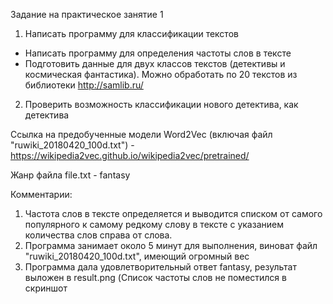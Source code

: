 Задание на практическое занятие 1
1. Написать программу для классификации текстов
- Написать программу для определения частоты слов в тексте
- Подготовить данные для двух классов текстов (детективы и космическая фантастика). Можно обработать по 20 текстов из библиотеки http://samlib.ru/
2. Проверить возможность классификации нового детектива, как детектива

Ссылка на предобученные модели Word2Vec (включая файл "ruwiki_20180420_100d.txt") - https://wikipedia2vec.github.io/wikipedia2vec/pretrained/

Жанр файла file.txt - fantasy

Комментарии:
1) Частота слов в тексте определяется и выводится списком от самого популярного к самому редкому слову в тексте с указанием количества слов справа от слова.
2) Программа занимает около 5 минут для выполнения, виноват файл "ruwiki_20180420_100d.txt", имеющий огромный вес
3) Программа дала удовлетворительный ответ fantasy, результат выложен в result.png (Список частоты слов не поместился в скриншот
